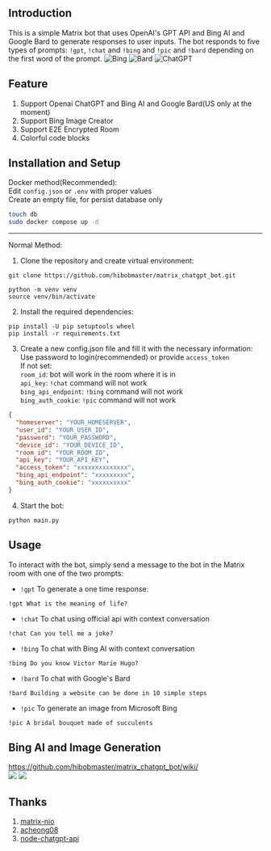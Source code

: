 ## Introduction

This is a simple Matrix bot that uses OpenAI's GPT API and Bing AI and Google Bard to generate responses to user inputs. The bot responds to five types of prompts: `!gpt`, `!chat` and `!bing` and `!pic` and `!bard` depending on the first word of the prompt.
![Bing](https://user-images.githubusercontent.com/32976627/231073146-3e380217-a6a2-413d-9203-ab36965b909d.png)
![Bard](https://i.imgur.com/OCXEuaa.png)
![ChatGPT](https://i.imgur.com/kK4rnPf.jpeg)

## Feature

1. Support Openai ChatGPT and Bing AI and Google Bard(US only at the moment)
2. Support Bing Image Creator
3. Support E2E Encrypted Room
4. Colorful code blocks

## Installation and Setup

Docker method(Recommended):<br>
Edit `config.json` or `.env` with proper values <br>
Create an empty file, for persist database only<br>

```bash
touch db
sudo docker compose up -d
```

<hr>
Normal Method:<br>

1. Clone the repository and create virtual environment:

```
git clone https://github.com/hibobmaster/matrix_chatgpt_bot.git

python -m venv venv
source venv/bin/activate
```

2. Install the required dependencies:<br>

```
pip install -U pip setuptools wheel
pip install -r requirements.txt
```

3. Create a new config.json file and fill it with the necessary information:<br>
   Use password to login(recommended) or provide `access_token` <br>
   If not set:<br>
   `room_id`: bot will work in the room where it is in <br>
   `api_key`: `!chat` command will not work <br>
   `bing_api_endpoint`: `!bing` command will not work <br>
   `bing_auth_cookie`: `!pic` command will not work

```json
{
  "homeserver": "YOUR_HOMESERVER",
  "user_id": "YOUR_USER_ID",
  "password": "YOUR_PASSWORD",
  "device_id": "YOUR_DEVICE_ID",
  "room_id": "YOUR_ROOM_ID",
  "api_key": "YOUR_API_KEY",
  "access_token": "xxxxxxxxxxxxxx",
  "bing_api_endpoint": "xxxxxxxxx",
  "bing_auth_cookie": "xxxxxxxxxx"
}
```

4. Start the bot:

```
python main.py
```

## Usage

To interact with the bot, simply send a message to the bot in the Matrix room with one of the two prompts:<br>

- `!gpt` To generate a one time response:

```
!gpt What is the meaning of life?
```

- `!chat` To chat using official api with context conversation

```
!chat Can you tell me a joke?
```

- `!bing` To chat with Bing AI with context conversation

```
!bing Do you know Victor Marie Hugo?
```

- `!bard` To chat with Google's Bard
```
!bard Building a website can be done in 10 simple steps
```

- `!pic` To generate an image from Microsoft Bing

```
!pic A bridal bouquet made of succulents
```

## Bing AI and Image Generation


https://github.com/hibobmaster/matrix_chatgpt_bot/wiki/ <br>
![](https://i.imgur.com/KuYddd5.jpg)
![](https://i.imgur.com/3SRQdN0.jpg)

## Thanks
1. [matrix-nio](https://github.com/poljar/matrix-nio)
2. [acheong08](https://github.com/acheong08)
3. [node-chatgpt-api](https://github.com/waylaidwanderer/node-chatgpt-api)